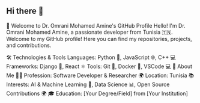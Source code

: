 ## Hi there 👋
👋 Welcome to Dr. Omrani Mohamed Amine's GitHub Profile
Hello! I'm Dr. Omrani Mohamed Amine, a passionate developer from Tunisia 🇹🇳. Welcome to my GitHub profile! Here you can find my repositories, projects, and contributions.

🛠️ Technologies & Tools
Languages: Python 🐍, JavaScript 🌐, C++ 💻
Frameworks: Django 🌟, React ⚛️
Tools: Git 🦸, Docker 🐳, VSCode 💻
🚀 About Me
👨‍⚕️ Profession: Software Developer & Researcher
🌍 Location: Tunisia
📚 Interests: AI & Machine Learning 🤖, Data Science 📊, Open Source Contributions 🌍
🎓 Education: [Your Degree/Field] from [Your Institution]


